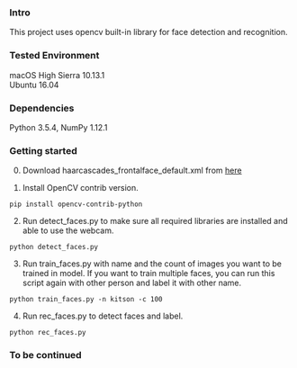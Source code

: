 
### Intro

This project uses opencv built-in library for face detection and recognition.

### Tested Environment

macOS High Sierra 10.13.1  
Ubuntu 16.04

### Dependencies

Python 3.5.4, NumPy 1.12.1

### Getting started

0. Download haarcascades_frontalface_default.xml from [here](https://github.com/opencv/opencv/blob/master/data/haarcascades/haarcascade_frontalface_default.xml)

1. Install OpenCV contrib version.
  ```
  pip install opencv-contrib-python
  ```

2. Run detect_faces.py to make sure all required libraries are installed and able to use the webcam.
  ```
  python detect_faces.py
  ```

3. Run train_faces.py with name and the count of images you want to be trained in model. If you want to train multiple faces, you can run this script again with other person and label it with other name.
  ```
  python train_faces.py -n kitson -c 100
  ```

4. Run rec_faces.py to detect faces and label.
  ```
  python rec_faces.py
  ```

### To be continued
